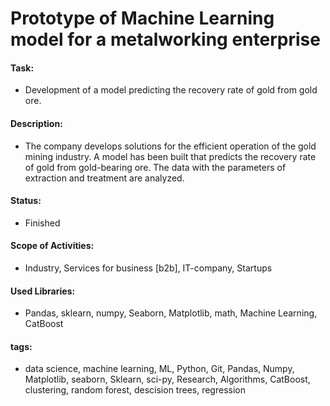 # Prototype of Machine Learning model for a metalworking enterprise

#### Task: 
- Development of a model predicting the recovery rate of gold from gold ore.

#### Description:
- The company develops solutions for the efficient operation of the gold mining industry. A model has been built that predicts the recovery rate of gold from gold-bearing ore. The data with the parameters of extraction and treatment are analyzed.

#### Status:
- Finished

#### Scope of Activities: 
- Industry, Services for business [b2b], IT-company, Startups

#### Used Libraries:
- Pandas, sklearn, numpy, Seaborn, Matplotlib, math, Machine Learning, CatBoost

#### tags:
- data science, machine learning, ML, Python, Git, Pandas, Numpy, Matplotlib, seaborn, Sklearn, sci-py, Research, Algorithms, CatBoost, clustering, random forest, descision trees, regression